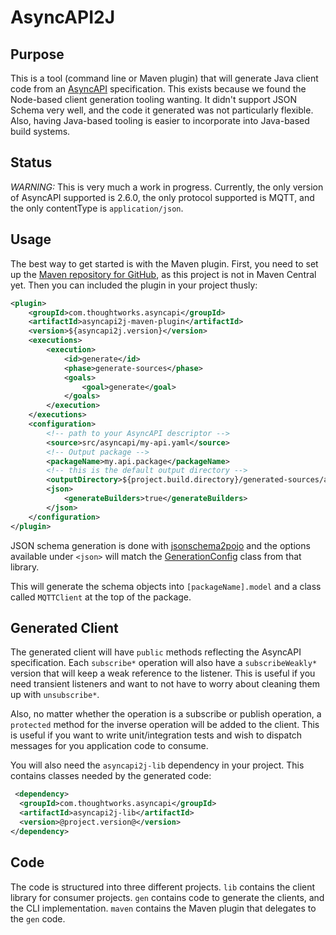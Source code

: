 AsyncAPI2J
==========

Purpose
-------

This is a tool (command line or Maven plugin) that will generate Java client code from an 
[AsyncAPI](https://www.asyncapi.com/) specification. This exists because we found
the Node-based client generation tooling wanting. It didn't support JSON Schema very well, and the code it generated
was not particularly flexible. Also, having Java-based tooling is easier to incorporate into Java-based build systems.

Status
------

*WARNING:* This is very much a work in progress. Currently, the only version of AsyncAPI supported is 2.6.0,
the only protocol supported is MQTT, and the only contentType is `application/json`.

Usage
-----

The best way to get started is with the Maven plugin. First, you need to set up the 
[Maven repository for GitHub](https://docs.github.com/en/packages/working-with-a-github-packages-registry/working-with-the-apache-maven-registry),
as this project is not in Maven Central yet. Then you can included the plugin in your project thusly:

```xml
<plugin>
    <groupId>com.thoughtworks.asyncapi</groupId>
    <artifactId>asyncapi2j-maven-plugin</artifactId>
    <version>${asyncapi2j.version}</version>
    <executions>
        <execution>
            <id>generate</id>
            <phase>generate-sources</phase>
            <goals>
                <goal>generate</goal>
            </goals>
        </execution>
    </executions>
    <configuration>
        <!-- path to your AsyncAPI descriptor -->
        <source>src/asyncapi/my-api.yaml</source>
        <!-- Output package -->
        <packageName>my.api.package</packageName>
        <!-- this is the default output directory -->
        <outputDirectory>${project.build.directory}/generated-sources/asyncapi2j</outputDirectory>
        <json>
            <generateBuilders>true</generateBuilders>
        </json>
    </configuration>
</plugin>
```

JSON schema generation is done with [jsonschema2pojo](https://github.com/joelittlejohn/jsonschema2pojo) and the 
options available under `<json>` will match the [GenerationConfig](https://joelittlejohn.github.io/jsonschema2pojo/javadocs/1.2.1/)
class from that library.

This will generate the schema objects into `[packageName].model` and a class called `MQTTClient` at the top of the package.

Generated Client
----------------

The generated client will have `public` methods reflecting the AsyncAPI specification. Each `subscribe*` operation will
also have a `subscribeWeakly*` version that will keep a weak reference to the listener. This is useful if you need
transient listeners and want to not have to worry about cleaning them up with `unsubscribe*`.

Also, no matter whether the operation is a subscribe or publish operation, a `protected` method for the inverse operation
will be added to the client. This is useful if you want to write unit/integration tests and wish to dispatch messages
for you application code to consume.

You will also need the `asyncapi2j-lib` dependency in your project. This contains classes needed by the generated code:

```xml
 <dependency>
  <groupId>com.thoughtworks.asyncapi</groupId>
  <artifactId>asyncapi2j-lib</artifactId>
  <version>@project.version@</version>
</dependency>
```


Code
----

The code is structured into three different projects. `lib` contains the client library for consumer projects. `gen` 
contains code to generate the clients, and the CLI implementation. `maven` contains the Maven plugin that delegates
to the `gen` code.
